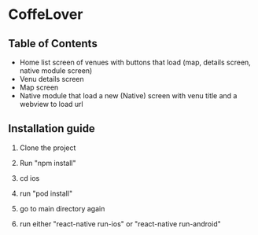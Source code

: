 # CoffeLover

## Table of Contents

* Home list screen of venues with buttons that load (map, details screen, native module screen)
* Venu details screen
* Map screen
* Native module that load a new (Native) screen with venu title and a webview to load url

## Installation guide

1. Clone the project

2. Run "npm install"

3. cd ios

4. run "pod install"

5. go to main directory again

6. run either "react-native run-ios" or "react-native run-android"
